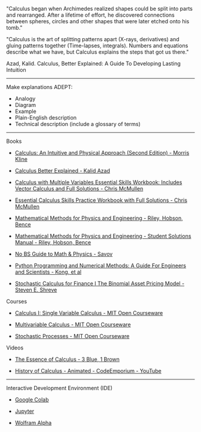 "Calculus began when Archimedes realized shapes could be split into parts and rearranged.​ After a lifetime of effort, he discovered connections between spheres, circles and other shapes that were later etched onto his tomb."

"Calculus is the art of splitting patterns apart (X-rays, derivatives) and gluing patterns together (Time-lapses, integrals). Numbers and equations describe what we have, but Calculus explains the steps that got us there."

Azad, Kalid. Calculus, Better Explained: A Guide To Developing Lasting Intuition 

_ _ _ _ 

Make explanations ADEPT:
* Analogy
* Diagram
* Example
* Plain-English description
* Technical description (include a glossary of terms)

- - - -

Books

* [Calculus: An Intuitive and Physical Approach (Second Edition) - Morris Kline](https://m.doverpublications.com/0486134768.html)

* [Calculus Better Explained - Kalid Azad](https://betterexplained.com/guides/calculus/)

* [Calculus with Multiple Variables Essential Skills Workbook: Includes Vector Calculus and Full Solutions - Chris McMullen](https://www.goodreads.com/book/show/58475436-calculus-with-multiple-variables-essential-skills-workbook)

* [Essential Calculus Skills Practice Workbook with Full Solutions - Chris McMullen](https://www.mcleanandeakin.com/book/9781941691243)

* [Mathematical Methods for Physics and Engineering - Riley, Hobson, Bence](https://www.cambridge.org/core/books/mathematical-methods-for-physics-and-engineering/911A43AE1CF224743D32707FCC4AE0EB)

* [Mathematical Methods for Physics and Engineering - Student Solutions Manual - Riley, Hobson, Bence](https://www.cambridge.org/highereducation/books/student-solution-manual-for-mathematical-methods-for-physics-and-engineering-third-edition/1D37BB529AEA8F3DA59E31EC7C7039C0?chapterId=CBO9780511816130A009#contents)

* [No BS Guide to Math & Physics - Savov](https://nobsmath.com)

* [Python Programming and Numerical Methods: A Guide For Engineers and Scientists - Kong, et al](https://pythonnumericalmethods.berkeley.edu/notebooks/Index.html)

* [Stochastic Calculus for Finance I
The Binomial Asset Pricing Model - Steven E. Shreve](https://link.springer.com/book/10.1007/978-0-387-22527-2)

Courses

* [Calculus I: Single Variable Calculus - MIT Open Courseware](https://ocw.mit.edu/courses/18-01-calculus-i-single-variable-calculus-fall-2020/)

* [Multivariable Calculus - MIT Open Courseware](https://ocw.mit.edu/courses/18-02-multivariable-calculus-spring-2006/)

* [Stochastic Processes - MIT Open Courseware](https://ocw.mit.edu/courses/15-070j-advanced-stochastic-processes-fall-2013/)

Videos

* [The Essence of Calculus - 3 Blue, 1 Brown](https://youtube.com/playlist?list=PLZHQObOWTQDMsr9K-rj53DwVRMYO3t5Yr&si=QoeIj4TEmHCTNSQB)

* [History of Calculus - Animated - CodeEmporium - YouTube](https://youtu.be/IMj5dgGWxSM?si=nLDMWSSfiPK151Zd)

- - - -

Interactive Development Environment (IDE)

* [Google Colab](https://colab.research.google.com)

* [Jupyter](https://jupyter.org)

* [Wolfram Alpha](https://www.wolframalpha.com)
